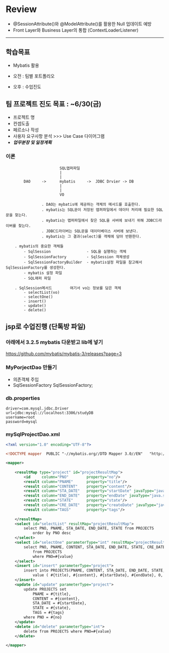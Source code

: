 # Review

- @SessionAttribute()와 @ModelAttribute()를 활용한 Null 업데이트 예방
- Front Layer와 Business Layer의 통합 (ContextLoaderListener)

-----------------------------------------------------

## 학습목표
- Mybatis 활용

- 오전 : 팀별 포트폴리오
- 오후 : 수업진도

## 팀 프로젝트 진도 목표 : ~6/30(금)
- 프로젝트 명
- 컨셉도출
- 페르소나 작성
- 사용자 요구사항 분석 >>> Use Case 다이어그램
- ***업무분장 및 일정계획***


### 이론
```
						SQL맵퍼파일
						|
						|
		DAO		->		mybatis		->	JDBC Drvier	-> DB
						|
						|
						VO
				
				. DAO는 mybatis에 제공하는 객체의 메서드를 호출한다.
				. mybatis는 SQL문이 저장된 맵퍼파일에서 데이터 처리에 필요한 SQL문을 찾는다.
				. mybatis는 맵퍼파일에서 찾은 SQL을 서버에 보내기 위해 JDBC드라이버를 찾는다.
				. JDBC드라이버는 SQL문을 데이터베이스 서버에 보낸다.
				. mybatis는 그 결과(select)를 객체에 담아 반환한다.
				
	. mybatis의 중요한 객체들
		- SqlSession				- SQL을 실행하는 객체
		- SqlSessionFactory			- SqlSession 객체생성
		- SqlSessionFactoryBuilder	- mybatis설정 파일을 참고해서 SqlSessionFactory를 생성한다.
		- mybatis 설정 파일
		- SQL매퍼 파일
	
	. SqlSession메서드        여기서 vo는 정보를 담은 객체
		- selectList(vo)
		- selectOne()
		- insert()
		- update()
		- delete()
```

## jsp로 수업진행 (단톡방 파일)

### 아래에서 3.2.5 mybatis 다운받고 lib에 넣기
https://github.com/mybatis/mybatis-3/releases?page=3

### MyPorjectDao 만들기
- 의존객체 주입
-	SqlSessionFactory SqlSessionFactory;


### db.properties
```
driver=com.mysql.jdbc.Driver
url=jdbc:mysql://localhost:3306/studyDB
username=root
password=mysql
```

### mySqlProjectDao.xml
```xml
<?xml version="1.0" encoding="UTF-8"?>

<!DOCTYPE mapper  PUBLIC "-//mybatis.org//DTD Mapper 3.0//EN"   "http://mybatis.org/dtd/mybatis-3-mapper.dtd">

<mapper>
	
	<resultMap type="project" id="projectResultMap">
		<id 	column="PNO"		property="no"/>
		<result column="PNAME"		property="title"/>
		<result column="CONTENT"	property="content"/>
		<result column="STA_DATE" 	property="startDate" javaType="java.sql.Date"/>
		<result column="END_DATE" 	property="endDate" javaType="java.sql.date"/>
		<result column="STATE" 		property="state"/>
		<result column="CRE_DATE" 	property="createDate" javaType="java.sql.Date"/>
		<result column="TAGS" 		property="tags"/>
		
	</resultMap>
	<select id="selectList" resultMap="projectResultMap">
		select PNO, PNAME, STA_DATE, END_DATE, STATE from PROJECTS 
			order by PNO desc
	</select>
	<select id="selectOne" parameterType="int" resultMap="projectResultMap">
		select PNO, PNAME, CONTENT, STA_DATE, END_DATE, STATE, CRE_DATE, TAGS
			from PROJECTS
			where PNO=#{value}
	</select>
	<insert id="insert" parameterType="project">
		insert into PROJECTS(PNAME, CONTENT, STA_DATE, END_DATE, STATE, CRE_DATE, TAGS)
			value ( #{title), #{content}, #{startDate}, #{endDate}, 0, now(), #{tags} )
	</insert>
	<update id="update" parameterType="project">
		update PROJECTS set
			PNAME = #{title},
			CONTENT = #{content},
			STA_DATE = #{startDate},
			STATE = #{state},
			TAGS = #{tags}
		where PNO = #{no}
	</update>
	<delete id="delete" parameterType="int">
		delete from PROJECTS where PNO=#{value}
	</delete>
	
</mapper>


```

